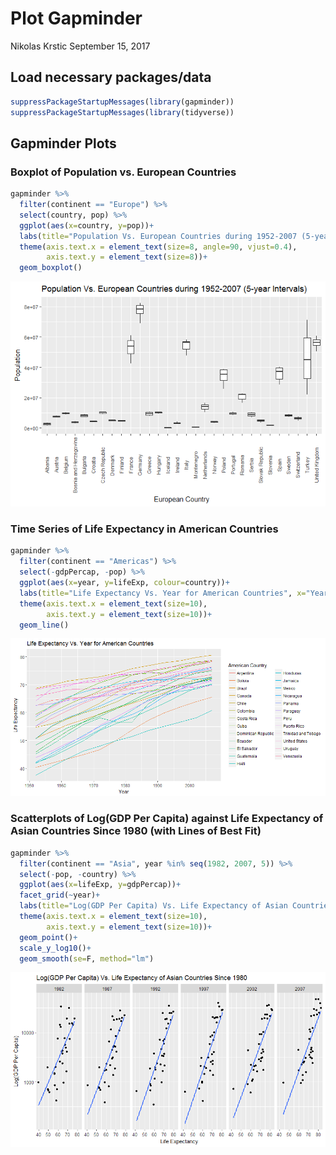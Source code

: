 Plot Gapminder
================
Nikolas Krstic
September 15, 2017

Load necessary packages/data
----------------------------

``` r
suppressPackageStartupMessages(library(gapminder))
suppressPackageStartupMessages(library(tidyverse))
```

Gapminder Plots
---------------

### Boxplot of Population vs. European Countries

``` r
gapminder %>%
  filter(continent == "Europe") %>%
  select(country, pop) %>%
  ggplot(aes(x=country, y=pop))+
  labs(title="Population Vs. European Countries during 1952-2007 (5-year Intervals)", x="European Country", y="Population")+
  theme(axis.text.x = element_text(size=8, angle=90, vjust=0.4),
        axis.text.y = element_text(size=8))+
  geom_boxplot()
```

![](Plot_Gapminder_files/figure-markdown_github-ascii_identifiers/unnamed-chunk-2-1.png)

### Time Series of Life Expectancy in American Countries

``` r
gapminder %>%
  filter(continent == "Americas") %>%
  select(-gdpPercap, -pop) %>%
  ggplot(aes(x=year, y=lifeExp, colour=country))+
  labs(title="Life Expectancy Vs. Year for American Countries", x="Year", y="Life Expectancy", colour="American Country")+
  theme(axis.text.x = element_text(size=10),
        axis.text.y = element_text(size=10))+
  geom_line()
```

![](Plot_Gapminder_files/figure-markdown_github-ascii_identifiers/unnamed-chunk-3-1.png)

### Scatterplots of Log(GDP Per Capita) against Life Expectancy of Asian Countries Since 1980 (with Lines of Best Fit)

``` r
gapminder %>%
  filter(continent == "Asia", year %in% seq(1982, 2007, 5)) %>%
  select(-pop, -country) %>%
  ggplot(aes(x=lifeExp, y=gdpPercap))+
  facet_grid(~year)+
  labs(title="Log(GDP Per Capita) Vs. Life Expectancy of Asian Countries Since 1980", x="Life Expectancy", y="Log(GDP Per Capita)")+
  theme(axis.text.x = element_text(size=10),
        axis.text.y = element_text(size=10))+
  geom_point()+
  scale_y_log10()+
  geom_smooth(se=F, method="lm")
```

![](Plot_Gapminder_files/figure-markdown_github-ascii_identifiers/unnamed-chunk-4-1.png)
